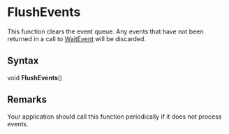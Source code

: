 # FlushEvents

This function clears the event queue. Any events that have not been returned in a call to [WaitEvent](WaitEvent.md) will be discarded.

## Syntax

void **FlushEvents**()

## Remarks

Your application should call this function periodically if it does not process events.
